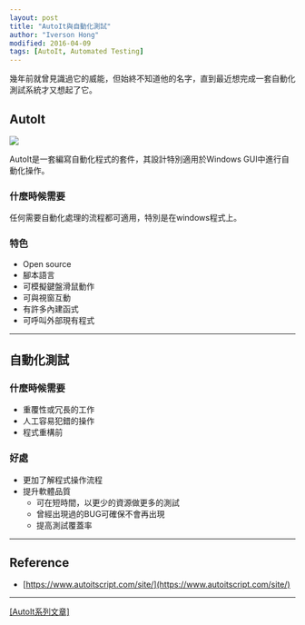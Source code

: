 ```yaml
---
layout: post
title: "AutoIt與自動化測試"
author: "Iverson Hong"
modified: 2016-04-09
tags: [AutoIt, Automated Testing]
---
```


幾年前就曾見識過它的威能，但始終不知道他的名字，直到最近想完成一套自動化測試系統才又想起了它。

## AutoIt ##

![](http://i.imgur.com/RzPIIW1.png)

AutoIt是一套編寫自動化程式的套件，其設計特別適用於Windows GUI中進行自動化操作。

### 什麼時候需要 ###

任何需要自動化處理的流程都可適用，特別是在windows程式上。

### 特色 ###

- Open source
- 腳本語言
- 可模擬鍵盤滑鼠動作
- 可與視窗互動
- 有許多內建函式
- 可呼叫外部現有程式

----------

## 自動化測試 ##

### 什麼時候需要 ###

- 重覆性或冗長的工作
- 人工容易犯錯的操作
- 程式重構前

### 好處 ###

- 更加了解程式操作流程
- 提升軟體品質
	- 可在短時間，以更少的資源做更多的測試
	- 曾經出現過的BUG可確保不會再出現
	- 提高測試覆蓋率

----------

## Reference ##

- [https://www.autoitscript.com/site/](https://www.autoitscript.com/site/)

----------

[[AutoIt系列文章]](http://iverson127.github.io/tags/#AutoIt)
